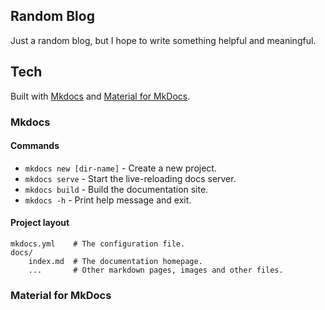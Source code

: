 ## Random Blog

Just a random blog, but I hope to write something helpful and meaningful.

## Tech

Built with [Mkdocs](https://www.mkdocs.org)
and [Material for MkDocs](https://squidfunk.github.io/mkdocs-material).

### Mkdocs

#### Commands

* `mkdocs new [dir-name]` - Create a new project.
* `mkdocs serve` - Start the live-reloading docs server.
* `mkdocs build` - Build the documentation site.
* `mkdocs -h` - Print help message and exit.

#### Project layout

    mkdocs.yml    # The configuration file.
    docs/
        index.md  # The documentation homepage.
        ...       # Other markdown pages, images and other files.

### Material for MkDocs

